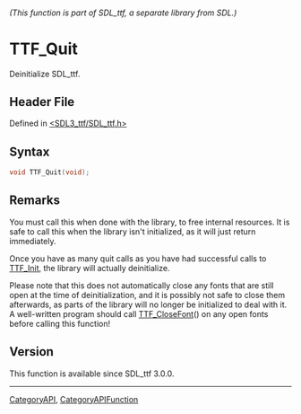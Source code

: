 ###### (This function is part of SDL_ttf, a separate library from SDL.)
# TTF_Quit

Deinitialize SDL_ttf.

## Header File

Defined in [<SDL3_ttf/SDL_ttf.h>](https://github.com/libsdl-org/SDL_ttf/blob/main/include/SDL3_ttf/SDL_ttf.h)

## Syntax

```c
void TTF_Quit(void);
```

## Remarks

You must call this when done with the library, to free internal resources.
It is safe to call this when the library isn't initialized, as it will just
return immediately.

Once you have as many quit calls as you have had successful calls to
[TTF_Init](TTF_Init), the library will actually deinitialize.

Please note that this does not automatically close any fonts that are still
open at the time of deinitialization, and it is possibly not safe to close
them afterwards, as parts of the library will no longer be initialized to
deal with it. A well-written program should call
[TTF_CloseFont](TTF_CloseFont)() on any open fonts before calling this
function!

## Version

This function is available since SDL_ttf 3.0.0.

----
[CategoryAPI](CategoryAPI), [CategoryAPIFunction](CategoryAPIFunction)

